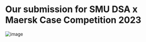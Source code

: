 # Our submission for SMU DSA x Maersk Case Competition 2023
![image](![image](https://github.com/zihaow17/dsacasecomp23/assets/86723976/f4ad2520-4d42-48ed-9bc8-ab9847199067)
)
